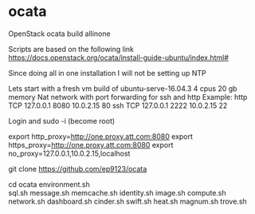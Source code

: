 # ocata
OpenStack ocata build allinone

Scripts are based on the following link
https://docs.openstack.org/ocata/install-guide-ubuntu/index.html# 

Since doing all in one installation I will not be setting up NTP

Lets start with a fresh vm build of ubuntu-serve-16.04.3
4 cpus
20 gb memory
Nat network with port forwarding for ssh and http
Example: 
http TCP 127.0.0.1 8080 10.0.2.15 80 
ssh  TCP 127.0.0.1 2222 10.0.2.15 22

Login and sudo -i  (become root)

export http_proxy=http://one.proxy.att.com:8080
export https_proxy=http://one.proxy.att.com:8080
export no_proxy=127.0.0.1,10.0.2.15,localhost

git clone https://github.com/ep9123/ocata

cd ocata
environment.sh  
sql.sh
message.sh
memcache.sh
identity.sh
image.sh
compute.sh
network.sh
dashboard.sh
cinder.sh
swift.sh
heat.sh
magnum.sh
trove.sh

